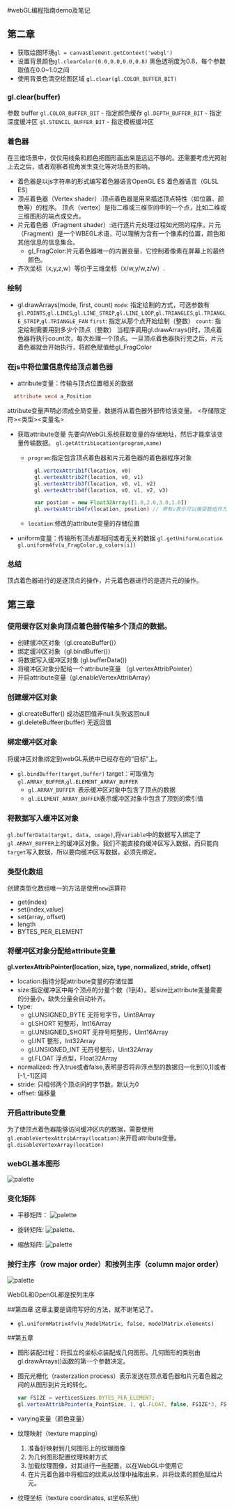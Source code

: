 #webGL编程指南demo及笔记

## 第二章
- 获取绘图环境`gl = canvasElement.getContext('webgl')`
- 设置背景颜色`gl.clearColor(0.0,0.0,0.0,0.8)` 黑色透明度为0.8，每个参数取值在0.0~1.0之间
- 使用背景色清空绘图区域 `gl.clear(gl.COLOR_BUFFER_BIT)`

### gl.clear(buffer)
参数 buffer
`gl.COLOR_BUFFER_BIT`   - 指定颜色缓存
`gl.DEPTH_BUFFER_BIT`   - 指定深度缓冲区
`gl.STENCIL_BUFFER_BIT` - 指定模板缓冲区

### 着色器
在三维场景中，仅仅用线条和颜色把图形画出来是远远不够的。还需要考虑光照射上去之后，或者观察者视角发生变化等对场景的影响。
- 着色器是以js字符串的形式编写着色器语言OpenGL ES 着色器语言（GLSL ES）
- 顶点着色器（Vertex shader）:顶点着色器是用来描述顶点特性（如位置、颜色等）的程序。
顶点（vertex）是指二维或三维空间中的一个点，比如二维或三维图形的端点或交点。
- 片元着色器（Fragment shader）:进行逐片元处理过程如光照的程序。片元（Fragment）是一个WBEGL术语，可以理解为含有一个像素的位置，颜色和其他信息的信息集合。
  - gl_FragColor:片元着色器唯一的内置变量，它控制着像素在屏幕上的最终颜色。
- 齐次坐标（x,y,z,w）等价于三维坐标（x/w,y/w,z/w）.

### 绘制
- gl.drawArrays(mode, first, count)
  `mode`: 指定绘制的方式，可选参数有`gl.POINTS`,`gl.LINES`,`gl.LINE_STRIP`,`gl.LINE_LOOP`,`gl.TRIANGLES`,`gl.TRIANGLE_STRIP`,`gl.TRIANGLE_FAN`
  `first`: 指定从那个点开始绘制（整数）
  `count`: 指定绘制需要用到多少个顶点（整数）
  当程序调用gl.drawArrays()时，顶点着色器将执行count次，每次处理一个顶点。一旦顶点着色器执行完之后，片元着色器就会开始执行，将颜色赋值给gl_FragColor

### 在js中将位置信息传给顶点着色器
- attribute变量：传输与顶点位置相关的数据
```glsl
  attribute vec4 a_Position
```
attribute变量声明必须成全局变量，数据将从着色器外部传给该变量。
<存储限定符><类型><变量名>
- 获取attribute变量
先要向WebGL系统获取变量的存储地址，然后才能拿该变量传输数据。
`gl.getAttribLocation(program,name)`
  - `program`:指定包含顶点着色器和片元着色器的着色器程序对象
    ```javascript
      gl.vertexAttrib1f(location, v0)
      gl.vertexAttrib2f(location, v0, v1)
      gl.vertexAttrib3f(location, v0, v1, v2)
      gl.vertexAttrib4f(location, v0, v1, v2, v3)

      var postion = new Float32Array([1.0,2.0,3.0,1.0])
      gl.vertexAttrib4fv(location, postion) // 带有v表示可以接受数组作为参数
    ```
  - `location`:修改的attribute变量的存储位置

- uniform变量：传输所有顶点都相同或者无关的数据
  `gl.getUniformLocation`
  `gl.uniform4fv(u_FragColor,g_colors[i])`

### 总结
顶点着色器进行的是逐顶点的操作，片元着色器进行的是逐片元的操作。


## 第三章

### 使用缓存区对象向顶点着色器传输多个顶点的数据。
- 创建缓冲区对象（gl.createBuffer()）
- 绑定缓冲区对象（gl.bindBuffer()）
- 将数据写入缓冲区对象 (gl.bufferData())
- 将缓冲区对象分配给一个attribute变量 （gl.vertexAttribPointer）
- 开启attribute变量（gl.enableVertexAttribArray）

### 创建缓冲区对象
- gl.createBuffer() 成功返回值非null.失败返回null
- gl.deleteBuffeer(buffer) 无返回值

### 绑定缓冲区对象
将缓冲区对象绑定到webGL系统中已经存在的“目标”上。

- `gl.bindBuffer(target,buffer)`
target：可取值为`gl.ARRAY_BUFFER`,`gl.ELEMENT_ARRAY_BUFFER`
  + `gl.ARRAY_BUFFER `表示缓冲区对象中包含了顶点的数据
  + `gl.ELEMENT_ARRAY_BUFFER`表示缓冲区对象中包含了顶到的索引值

### 将数据写入缓冲区对象
`gl.bufferData(target, data, usage)`,将`variable`中的数据写入绑定了`gl.ARRAY_BUFFER`上的缓冲区对象。我们不能直接向缓冲区写入数据，而只能向`target`写入数据，所以要向缓冲区写数据，必须先绑定。

### 类型化数组
创建类型化数组唯一的方法是使用`new`运算符
- get(index)
- set(index,value)
- set(array, offset)
- length
- BYTES_PER_ELEMENT

### 将缓冲区对象分配给attribute变量
**gl.vertexAttribPointer(location, size, type, normalized, stride, offset)**
- location:指待分配attribute变量的存储位置
- size:指定缓冲区中每个顶点的分量个数（1到4）。若size比attribute变量需要的分量小，缺失分量会自动补齐。
- type:
  + gl.UNSIGNED_BYTE 无符号字节，Uint8Array
  + gl.SHORT 短整形，Int16Array
  + gl.UNSIGNED_SHORT 无符号短整形，Uint16Array
  + gl.INT 整形，Int32Array
  + gl.UNSIGNED_INT 无符号整形，Uint32Array
  + gl.FLOAT 浮点型，Float32Array
- normalized: 传入true或者false,表明是否将非浮点型的数据归一化到[0,1]或者[-1,-1]区间
- stride: 只相邻两个顶点间的字节数，默认为0
- offset: 偏移量

### 开启attribute变量
为了使顶点着色器能够访问缓冲区内的数据，需要使用`gl.enableVertexAttribArray(location)`来开启attribute变量。
`gl.disableVertexArray(location)`

### webGL基本图形

![palette](chpter03/img/01.png)

### 变化矩阵

- 平移矩阵：
![palette](chpter03/img/02.png)

- 旋转矩阵:
![palette](chpter03/img/03.png)、

- 缩放矩阵:
![palette](chpter03/img/04.png)

### 按行主序（row major order）和按列主序（column major order）

![palette](chpter03/img/05.png)

WebGL和OpenGL都是按列主序

##第四章
这章主要是调用写好的方法，就不谢笔记了。
- `gl.uniformMatrix4fv(u_ModelMatrix, false, modelMatrix.elements)`

##第五章

- 图形装配过程：将孤立的坐标点装配成几何图形。几何图形的类别由gl.drawArrays()函数的第一个参数决定。
- 图元光栅化（rasterzation process）表示发送在顶点着色器和片元着色器之间的从图形到片元的转化。

  ```javascript
  var FSIZE = verticesSizes.BYTES_PER_ELEMENT;
  gl.vertexAttribPointer(a_PointSize, 1, gl.FLOAT, false, FSIZE*3, FSIZE*2)
  ```
- varying变量（颜色变量）

- 纹理映射（texture mapping）
  1. 准备好映射到几何图形上的纹理图像
  2. 为几何图形配置纹理映射方式
  3. 加载纹理图像，对其进行一些配置，以在WebGL中使用它
  4. 在片元着色器中将相应的纹素从纹理中抽取出来，并将纹素的颜色赋给片元。

- 纹理坐标（texture coordinates, st坐标系统）
